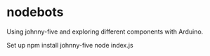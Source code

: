 # nodebots

Using johnny-five and exploring different components with Arduino.

Set up
npm install johnny-five
node index.js
